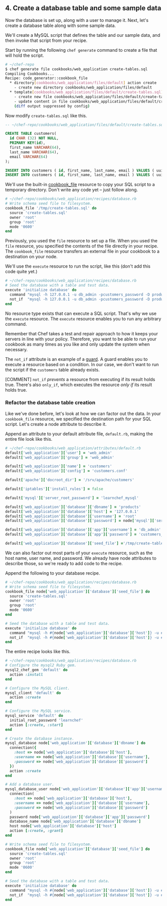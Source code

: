 ## 4. Create a database table and some sample data

Now the database is set up, along with a user to manage it. Next, let's create a database table along with some sample data.

We'll create a MySQL script that defines the table and our sample data, and then invoke that script from your recipe.

Start by running the following `chef generate` command to create a file that will hold the script.

```bash
# ~/chef-repo
$ chef generate file cookbooks/web_application create-tables.sql
Compiling Cookbooks...
Recipe: code_generator::cookbook_file
  * directory[cookbooks/web_application/files/default] action create
    - create new directory cookbooks/web_application/files/default
  * template[cookbooks/web_application/files/default/create-tables.sql] action create
    - create new file cookbooks/web_application/files/default/create-tables.sql
    - update content in file cookbooks/web_application/files/default/create-tables.sql from none to e3b0c4
    (diff output suppressed by config)
```

Now modify <code class="file-path">create-tables.sql</code> like this.

```sql
-- ~/chef-repo/cookbooks/web_application/files/default/create-tables.sql

CREATE TABLE customers(
  id CHAR (32) NOT NULL,
  PRIMARY KEY(id),
  first_name VARCHAR(64),
  last_name VARCHAR(64),
  email VARCHAR(64)
);

INSERT INTO customers ( id, first_name, last_name, email ) VALUES ( uuid(), 'Jane', 'Smith', 'jane.smith@example.com' );
INSERT INTO customers ( id, first_name, last_name, email ) VALUES ( uuid(), 'Dave', 'Richards', 'dave.richards@example.com' );
```

We'll use the built-in [cookbook_file](https://docs.chef.io/resource_cookbook_file.html) resource to copy your SQL script to a temporary directory. Don't write any code yet &ndash; just follow along.

```ruby
# ~/chef-repo/cookbooks/web_application/recipes/database.rb
# Write schema seed file to filesystem.
cookbook_file '/tmp/create-tables.sql' do
  source 'create-tables.sql'
  owner 'root'
  group 'root'
  mode '0600'
end
```

Previously, you used the `file` resource to set up a file. When you used the `file` resource, you specified the contents of the file directly in your recipe. The `cookbook_file` resource transfers an external file in your cookbook to a destination on your node.

We'll use the `execute` resource to run the script, like this (don't add this code quite yet.)

```ruby
# ~/chef-repo/cookbooks/web_application/recipes/database.rb
# Seed the database with a table and test data.
execute 'initialize database' do
  command "mysql -h 127.0.0.1 -u db_admin -pcustomers_password -D products < /tmp/create-tables.sql"
  not_if  "mysql -h 127.0.0.1 -u db_admin -pcustomers_password -D products -e 'describe customers;'"
end
```

No resource type exists that can execute a SQL script. That's why we use the `execute` resource. The `execute` resource enables you to run any arbitrary command.

Remember that Chef takes a test and repair approach to how it keeps your servers in line with your policy. Therefore, you want to be able to run your cookbook as many times as you like and only update the system when necessary.

The `not_if` attribute is an example of a [guard](https://docs.chef.io/resource_common.html#guards). A guard enables you to execute a resource based on a condition. In our case, we don't want to run the script if the `customers` table already exists.

[COMMENT] `not_if` _prevents_ a resource from executing if its result holds true. There's also `only_if`, which executes the resource _only if_ its result holds true.

### Refactor the database table creation

Like we've done before, let's look at how we can factor out the data. In your `cookbook_file` resource, we specified the destination path for your SQL script. Let's create a node attribute to describe it.

Append an attribute to your default attribute file, <code class="file-path">default.rb</code>, making the entire file look like this.

```ruby
# ~/chef-repo/cookbooks/web_application/attributes/default.rb
default['web_application']['user'] = 'web_admin'
default['web_application']['group'] = 'web_admin'

default['web_application']['name'] = 'customers'
default['web_application']['config'] = 'customers.conf'

default['apache']['docroot_dir'] = '/srv/apache/customers'

default['iptables']['install_rules'] = false

default['mysql']['server_root_password'] = 'learnchef_mysql'

default['web_application']['database']['dbname'] = 'products'
default['web_application']['database']['host'] = '127.0.0.1'
default['web_application']['database']['username'] = 'root'
default['web_application']['database']['password'] = node['mysql']['server_root_password']

default['web_application']['database']['app']['username'] = 'db_admin'
default['web_application']['database']['app']['password'] = 'customers_password'

default['web_application']['database']['seed_file'] ='/tmp/create-tables.sql'
```

We can also factor out most parts of your `execute` resource, such as the host name, user name, and password. We already have node attributes to describe those, so we're ready to add code to the recipe.

Append the following to your database recipe.

```ruby
# ~/chef-repo/cookbooks/web_application/recipes/database.rb
# Write schema seed file to filesystem.
cookbook_file node['web_application']['database']['seed_file'] do
  source 'create-tables.sql'
  owner 'root'
  group 'root'
  mode '0600'
end

# Seed the database with a table and test data.
execute 'initialize database' do
  command "mysql -h #{node['web_application']['database']['host']} -u #{node['web_application']['database']['app']['username']} -p#{node['web_application']['database']['app']['password']} -D #{node['web_application']['database']['dbname']} < #{node['web_application']['database']['seed_file']}"
  not_if  "mysql -h #{node['web_application']['database']['host']} -u #{node['web_application']['database']['app']['username']} -p#{node['web_application']['database']['app']['password']} -D #{node['web_application']['database']['dbname']} -e 'describe customers;'"
end
```

The entire recipe looks like this.

```ruby
# ~/chef-repo/cookbooks/web_application/recipes/database.rb
# Configure the mysql2 Ruby gem.
mysql2_chef_gem 'default' do
  action :install
end

# Configure the MySQL client.
mysql_client 'default' do
  action :create
end

# Configure the MySQL service.
mysql_service 'default' do
  initial_root_password 'learnchef'
  action [:create, :start]
end

# Create the database instance.
mysql_database node['web_application']['database']['dbname'] do
  connection({
    :host => node['web_application']['database']['host'],
    :username => node['web_application']['database']['username'],
    :password => node['web_application']['database']['password']
  })
  action :create
end

# Add a database user.
mysql_database_user node['web_application']['database']['app']['username'] do
  connection(
    :host => node['web_application']['database']['host'],
    :username => node['web_application']['database']['username'],
    :password => node['web_application']['database']['password']
  )
  password node['web_application']['database']['app']['password']
  database_name node['web_application']['database']['dbname']
  host node['web_application']['database']['host']
  action [:create, :grant]
end

# Write schema seed file to filesystem.
cookbook_file node['web_application']['database']['seed_file'] do
  source 'create-tables.sql'
  owner 'root'
  group 'root'
  mode '0600'
end

# Seed the database with a table and test data.
execute 'initialize database' do
  command "mysql -h #{node['web_application']['database']['host']} -u #{node['web_application']['database']['app']['username']} -p#{node['web_application']['database']['app']['password']} -D #{node['web_application']['database']['dbname']} < #{node['web_application']['database']['seed_file']}"
  not_if  "mysql -h #{node['web_application']['database']['host']} -u #{node['web_application']['database']['app']['username']} -p#{node['web_application']['database']['app']['password']} -D #{node['web_application']['database']['dbname']} -e 'describe customers;'"
end
```
